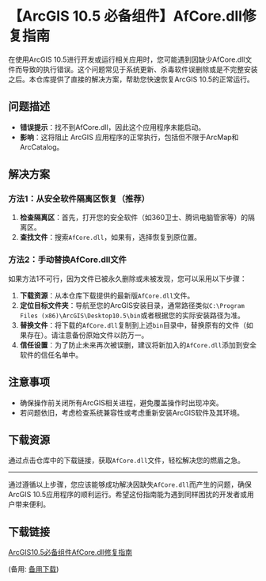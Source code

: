  # 【ArcGIS 10.5 必备组件】AfCore.dll修复指南

 在使用ArcGIS 10.5进行开发或运行相关应用时，您可能遇到因缺少AfCore.dll文件而导致的执行错误。这个问题常见于系统更新、杀毒软件误删除或是不完整安装之后。本仓库提供了直接的解决方案，帮助您快速恢复ArcGIS 10.5的正常运行。

 ## 问题描述
 - **错误提示**：找不到AfCore.dll，因此这个应用程序未能启动。
 - **影响**：这将阻止 ArcGIS 应用程序的正常执行，包括但不限于ArcMap和ArcCatalog。

 ## 解决方案
 ### 方法1：从安全软件隔离区恢复（推荐）
 1. **检查隔离区**：首先，打开您的安全软件（如360卫士、腾讯电脑管家等）的隔离区。
 2. **查找文件**：搜索`AfCore.dll`，如果有，选择恢复到原位置。

 ### 方法2：手动替换AfCore.dll文件
 如果方法1不可行，因为文件已被永久删除或未被发现，您可以采用以下步骤：
 1. **下载资源**：从本仓库下载提供的最新版`AfCore.dll`文件。
 2. **定位目标文件夹**：导航至您的ArcGIS安装目录，通常路径类似`C:\Program Files (x86)\ArcGIS\Desktop10.5\bin`或者根据您的实际安装路径为准。
 3. **替换文件**：将下载的`AfCore.dll`复制到上述`bin`目录中，替换原有的文件（如果存在）。请注意备份原始文件以防万一。
 4. **信任设置**：为了防止未来再次被误删，建议将新加入的`AfCore.dll`添加到安全软件的信任名单中。

 ## 注意事项
 - 确保操作前关闭所有ArcGIS相关进程，避免覆盖操作时出现冲突。
 - 若问题依旧，考虑检查系统兼容性或考虑重新安装ArcGIS软件及其环境。

 ## 下载资源
 通过点击仓库中的下载链接，获取`AfCore.dll`文件，轻松解决您的燃眉之急。

 ---

 通过遵循以上步骤，您应该能够成功解决因缺失`AfCore.dll`而产生的问题，确保ArcGIS 10.5应用程序的顺利运行。希望这份指南能为遇到同样困扰的开发者或用户带来便利。

 ## 下载链接
 [ArcGIS10.5必备组件AfCore.dll修复指南](https://pan.quark.cn/s/4c7234f0b5f5) 

 (备用: [备用下载](https://pan.baidu.com/s/1B3b0nWR_4bpfe6H6vtWpvw?pwd=1234))
